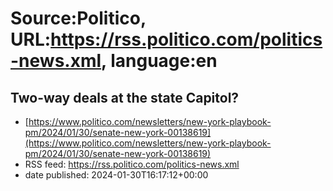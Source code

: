 # Source:Politico, URL:https://rss.politico.com/politics-news.xml, language:en

## Two-way deals at the state Capitol?
 - [https://www.politico.com/newsletters/new-york-playbook-pm/2024/01/30/senate-new-york-00138619](https://www.politico.com/newsletters/new-york-playbook-pm/2024/01/30/senate-new-york-00138619)
 - RSS feed: https://rss.politico.com/politics-news.xml
 - date published: 2024-01-30T16:17:12+00:00



